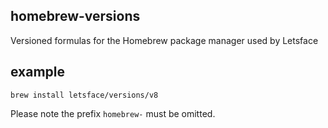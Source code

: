## homebrew-versions

Versioned formulas for the Homebrew package manager used by Letsface

## example

```shell
brew install letsface/versions/v8
```

Please note the prefix `homebrew-` must be omitted.
